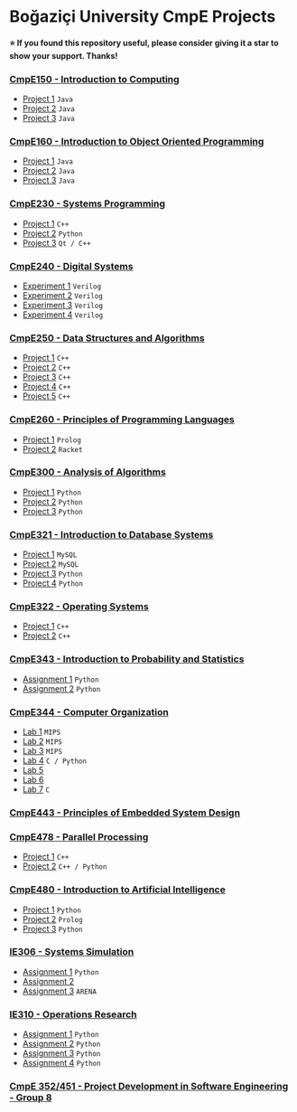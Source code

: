 # Boğaziçi University CmpE Projects

#### :star: If you found this repository useful, please consider giving it a star to show your support. Thanks! ####

### [CmpE150 - Introduction to Computing](https://github.com/KarahanS/University-Projects/tree/master/CmpE150%20-%20Introduction%20to%20Computing)
- [Project 1](https://github.com/KarahanS/University-Projects/tree/master/CmpE150%20-%20Introduction%20to%20Computing/project1) `Java`
- [Project 2](https://github.com/KarahanS/University-Projects/tree/master/CmpE150%20-%20Introduction%20to%20Computing/project2) `Java`
- [Project 3](https://github.com/KarahanS/University-Projects/tree/master/CmpE150%20-%20Introduction%20to%20Computing/project3) `Java`

### [CmpE160 - Introduction to Object Oriented Programming](https://github.com/KarahanS/University-Projects/tree/master/CmpE160%20-%20Introduction%20to%20Object%20Oriented%20Programming)
- [Project 1](https://github.com/KarahanS/University-Projects/tree/master/CmpE160%20-%20Introduction%20to%20Object%20Oriented%20Programming/project1) `Java`
- [Project 2](https://github.com/KarahanS/University-Projects/tree/master/CmpE160%20-%20Introduction%20to%20Object%20Oriented%20Programming/project2) `Java`
- [Project 3](https://github.com/KarahanS/University-Projects/tree/master/CmpE160%20-%20Introduction%20to%20Object%20Oriented%20Programming/project3) `Java`

### [CmpE230 - Systems Programming](https://github.com/KarahanS/University-Projects/tree/master/CmpE230%20-%20Systems%20Programming)
- [Project 1](https://github.com/KarahanS/University-Projects/tree/master/CmpE230%20-%20Systems%20Programming/project1) `C++`
- [Project 2](https://github.com/KarahanS/University-Projects/tree/master/CmpE230%20-%20Systems%20Programming/project2) `Python`
- [Project 3](https://github.com/KarahanS/University-Projects/tree/master/CmpE230%20-%20Systems%20Programming/project3) `Qt / C++`


### [CmpE240 - Digital Systems](https://github.com/KarahanS/University-Projects/tree/master/CmpE240%20-%20Digital%20Systems)
- [Experiment 1](https://github.com/KarahanS/University-Projects/tree/master/CmpE240%20-%20Digital%20Systems/Experiment%201) `Verilog`
- [Experiment 2](https://github.com/KarahanS/University-Projects/tree/master/CmpE240%20-%20Digital%20Systems/Experiment%202) `Verilog`
- [Experiment 3](https://github.com/KarahanS/University-Projects/tree/master/CmpE240%20-%20Digital%20Systems/Experiment%203) `Verilog`
- [Experiment 4](https://github.com/KarahanS/University-Projects/tree/master/CmpE240%20-%20Digital%20Systems/Experiment%204) `Verilog`


### [CmpE250 - Data Structures and Algorithms](https://github.com/KarahanS/University-Projects/tree/master/CmpE250%20-%20Data%20Structures%20and%20Algorithms)
- [Project 1](https://github.com/KarahanS/University-Projects/tree/master/CmpE250%20-%20Data%20Structures%20and%20Algorithms/project1) `C++`
- [Project 2](https://github.com/KarahanS/University-Projects/tree/master/CmpE250%20-%20Data%20Structures%20and%20Algorithms/project2) `C++`
- [Project 3](https://github.com/KarahanS/University-Projects/tree/master/CmpE250%20-%20Data%20Structures%20and%20Algorithms/project3) `C++`
- [Project 4](https://github.com/KarahanS/University-Projects/tree/master/CmpE250%20-%20Data%20Structures%20and%20Algorithms/project4) `C++`
- [Project 5](https://github.com/KarahanS/University-Projects/tree/master/CmpE250%20-%20Data%20Structures%20and%20Algorithms/project5) `C++`

### [CmpE260 - Principles of Programming Languages](https://github.com/KarahanS/University-Projects/tree/master/CmpE260%20-%20Principles%20of%20Programming%20Languages)
- [Project 1](https://github.com/KarahanS/University-Projects/tree/master/CmpE260%20-%20Principles%20of%20Programming%20Languages/project1) `Prolog`
- [Project 2](https://github.com/KarahanS/University-Projects/tree/master/CmpE260%20-%20Principles%20of%20Programming%20Languages/project2) `Racket`

### [CmpE300 - Analysis of Algorithms](https://github.com/KarahanS/University-Projects/tree/master/CmpE300%20-%20Analysis%20of%20Algorithms)
- [Project 1](https://github.com/KarahanS/University-Projects/tree/master/CmpE300%20-%20Analysis%20of%20Algorithms/project1) `Python`
- [Project 2](https://github.com/KarahanS/University-Projects/tree/master/CmpE300%20-%20Analysis%20of%20Algorithms/project2) `Python`
- [Project 3](https://github.com/KarahanS/University-Projects/tree/master/CmpE300%20-%20Analysis%20of%20Algorithms/project3) `Python`


### [CmpE321 - Introduction to Database Systems](https://github.com/KarahanS/University-Projects/tree/master/CmpE321%20-%20Introduction%20to%20Database%20Systems)
- [Project 1](https://github.com/KarahanS/University-Projects/tree/master/CmpE321%20-%20Introduction%20to%20Database%20Systems/project1) `MySQL`
- [Project 2](https://github.com/KarahanS/University-Projects/tree/master/CmpE321%20-%20Introduction%20to%20Database%20Systems/project2) `MySQL`
- [Project 3](https://github.com/KarahanS/University-Projects/tree/master/CmpE321%20-%20Introduction%20to%20Database%20Systems/project3) `Python`
- [Project 4](https://github.com/KarahanS/University-Projects/tree/master/CmpE321%20-%20Introduction%20to%20Database%20Systems/project4) `Python`

### [CmpE322 - Operating Systems](https://github.com/KarahanS/University-Projects/tree/master/CmpE322%20-%20Operating%20Systems)
- [Project 1](https://github.com/KarahanS/University-Projects/tree/master/CmpE322%20-%20Operating%20Systems/project1) `C++`
- [Project 2](https://github.com/KarahanS/University-Projects/tree/master/CmpE322%20-%20Operating%20Systems/project2) `C++`

### [CmpE343 - Introduction to Probability and Statistics](https://github.com/KarahanS/University-Projects/tree/master/CmpE343%20-%20Introduction%20to%20Probability%20and%20Statistics)
- [Assignment 1](https://github.com/KarahanS/University-Projects/tree/master/CmpE343%20-%20Introduction%20to%20Probability%20and%20Statistics/assignment1) `Python`
- [Assignment 2](https://github.com/KarahanS/University-Projects/tree/master/CmpE343%20-%20Introduction%20to%20Probability%20and%20Statistics/assignment2) `Python`

### [CmpE344 - Computer Organization](https://github.com/KarahanS/University-Projects/tree/master/CmpE344%20-%20Computer%20Organization)
- [Lab 1](https://github.com/KarahanS/University-Projects/tree/master/CmpE344%20-%20Computer%20Organization/lab1) `MIPS`
- [Lab 2](https://github.com/KarahanS/University-Projects/tree/master/CmpE344%20-%20Computer%20Organization/lab2) `MIPS`
- [Lab 3](https://github.com/KarahanS/University-Projects/tree/master/CmpE344%20-%20Computer%20Organization/lab3) `MIPS`
- [Lab 4](https://github.com/KarahanS/University-Projects/tree/master/CmpE344%20-%20Computer%20Organization/lab4) `C / Python`
- [Lab 5](https://github.com/KarahanS/University-Projects/tree/master/CmpE344%20-%20Computer%20Organization/lab5)
- [Lab 6](https://github.com/KarahanS/University-Projects/tree/master/CmpE344%20-%20Computer%20Organization/lab6)
- [Lab 7](https://github.com/KarahanS/University-Projects/tree/master/CmpE344%20-%20Computer%20Organization/lab7) `C`

### [CmpE443 - Principles of Embedded System Design]()

### [CmpE478 - Parallel Processing](https://github.com/KarahanS/University-Projects/tree/master/CmpE478%20-%20Parallel%20Processing)
- [Project 1](https://github.com/KarahanS/University-Projects/tree/master/CmpE478%20-%20Parallel%20Processing/project1) `C++`
- [Project 2](https://github.com/KarahanS/University-Projects/tree/master/CmpE478%20-%20Parallel%20Processing/project2) `C++ / Python`

### [CmpE480 - Introduction to Artificial Intelligence](https://github.com/KarahanS/University-Projects/tree/master/CmpE480%20-%20Introduction%20to%20Artificial%20Intelligence) 
- [Project 1](https://github.com/KarahanS/University-Projects/tree/master/CmpE480%20-%20Introduction%20to%20Artificial%20Intelligence/project1) `Python`
- [Project 2](https://github.com/KarahanS/University-Projects/tree/master/CmpE480%20-%20Introduction%20to%20Artificial%20Intelligence/project2) `Prolog`
- [Project 3](https://github.com/KarahanS/University-Projects/tree/master/CmpE480%20-%20Introduction%20to%20Artificial%20Intelligence/project3) `Python`

### [IE306 - Systems Simulation](https://github.com/KarahanS/University-Projects/tree/master/IE%20306%20-%20Systems%20Simulation)
- [Assignment 1](https://github.com/KarahanS/University-Projects/tree/master/IE%20306%20-%20Systems%20Simulation/assignment1) `Python`
- [Assignment 2](https://github.com/KarahanS/University-Projects/tree/master/IE%20306%20-%20Systems%20Simulation/assignment2)
- [Assignment 3](https://github.com/KarahanS/University-Projects/tree/master/IE%20306%20-%20Systems%20Simulation/assignment3) `ARENA`

### [IE310 - Operations Research](https://github.com/KarahanS/University-Projects/tree/master/IE%20310%20-%20Operations%20Research)
- [Assignment 1](https://github.com/KarahanS/University-Projects/tree/master/IE%20310%20-%20Operations%20Research/assignment1) `Python`
- [Assignment 2](https://github.com/KarahanS/University-Projects/tree/master/IE%20310%20-%20Operations%20Research/assignment2) `Python`
- [Assignment 3](https://github.com/KarahanS/University-Projects/tree/master/IE%20310%20-%20Operations%20Research/assignment3) `Python`
- [Assignment 4](https://github.com/KarahanS/University-Projects/tree/master/IE%20310%20-%20Operations%20Research/assignment4) `Python`

### [CmpE 352/451 - Project Development in Software Engineering - Group 8](https://github.com/bounswe/bounswe2022group8)


